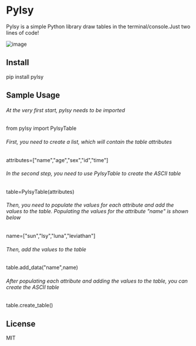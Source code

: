 #  Pylsy

Pylsy is a simple Python library draw tables in the terminal/console.Just two lines of code! 

 ![image](https://github.com/Leviathan1995/Pylsy/raw/master/zic/span.png)
 

<h2>Install</h2>
       pip install pylsy

<h2>Sample Usage</h2>
<h6>At the very first start, pylsy needs to be imported</h6>
       from pylsy import PylsyTable
<h6>First, you need to create a list, which will contain the table attributes</h6>
       attributes=["name","age","sex","id","time"]
<h6>In the second step, you need to use PylsyTable to create the ASCII table </h6>
       table=PylsyTable(attributes)
<h6>Then, you need to populate the values for each attribute and add the values to the table. Populating the values for the attribute "name" is shown below</h6>
       name=["sun","lsy","luna","leviathan"]
<h6>Then, add the values to the table </h6>
       table.add_data("name",name)
<h6>After populating each attribute and adding the values to the table, you can create the ASCII table</h6>
       table.create_table()

<h2>License</h2>
       MIT




